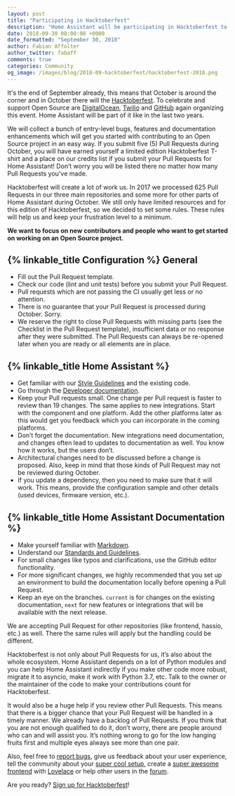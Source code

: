 ```yaml
---
layout: post
title: "Participating in Hacktoberfest"
description: "Home Assistant will be participating in Hacktoberfest to help people to get started with Open Source."
date: 2018-09-30 08:00:00 +0000
date_formatted: "September 30, 2018"
author: Fabian Affolter
author_twitter: fabaff
comments: true
categories: Community
og_image: /images/blog/2018-09-hacktoberfest/hacktoberfest-2018.png
---
```


It's the end of September already, this means that October is around the corner and in October there will the [Hacktoberfest](https://hacktoberfest.digitalocean.com/). To celebrate and support Open Source are [DigitalOcean](https://www.digitalocean.com/), [Twilio](https://www.twilio.com/) and [GitHub](https://github.com/) again organizing this event. Home Assistant will be part of it like in the last two years.

We will collect a bunch of entry-level bugs, features and documentation enhancements which will get you started with contributing to an Open Source project in an easy way. If you submit five (5) Pull Requests during October, you will have earned yourself a limited edition Hacktoberfest T-shirt and a place on our credits list if you submit your Pull Requests for Home Assistant! Don’t worry you will be listed there no matter how many Pull Requests you've made.

Hacktoberfest will create a lot of work us. In 2017 we processed 625 Pull Requests in our three main repositories and some more for other parts of Home Assistant during October. We still only have limited resources and for this edition of Hacktoberfest, so we decided to set some rules. These rules will help us and keep your frustration level to a minimum.

**We want to focus on new contributors and people who want to get started on working on an Open Source project.**

## {% linkable_title Configuration %} General

- Fill out the Pull Request template.
- Check our code (lint and unit tests) before you submit your Pull Request.
- Pull requests which are not passing the CI usually get less or no attention.
- There is no guarantee that your Pull Request is processed during October. Sorry.
- We reserve the right to close Pull Requests with missing parts (see the Checklist in the Pull Request template), insufficient data or no response after they were submitted. The Pull Requests can always be re-opened later when you are ready or all elements are in place.

## {% linkable_title Home Assistant %}

- Get familiar with our [Style Guidelines](https://developers.home-assistant.io/docs/en/development_guidelines.html) and the existing code.
- Go through the [Developer documentation](https://developers.home-assistant.io).
- Keep your Pull requests small. One change per Pull request is faster to review than 19 changes. The same applies to new integrations. Start with the component and one platform. Add the other platforms later as this would get you feedback which you can incorporate in the coming platforms.
- Don’t forget the documentation. New integrations need documentation, and changes often lead to updates to documentation as well. You know how it works, but the users don’t.
- Architectural changes need to be discussed before a change is proposed. Also, keep in mind that those kinds of Pull Request may not be reviewed during October.
- If you update a dependency, then you need to make sure that it will work. This means, provide the configuration sample and other details (used devices, firmware version, etc.).

## {% linkable_title Home Assistant Documentation %}

- Make yourself familiar with [Markdown](https://developers.home-assistant.io/docs/en/documentation_index.html).
- Understand our [Standards and Guidelines](https://developers.home-assistant.io/docs/en/documentation_standards.html).
- For small changes like typos and clarifications, use the GitHub editor functionality. 
- For more significant changes, we highly recommended that you set up an environment to build the documentation locally before opening a Pull Request.
- Keep an eye on the branches. `current` is for changes on the existing documentation, `next` for new features or integrations that will be available with the next release.

We are accepting Pull Request for other repositories (like frontend, hassio, etc.) as well. There the same rules will apply but the handling could be different.

Hacktoberfest is not only about Pull Requests for us, it’s also about the whole ecosystem. Home Assistant depends on a lot of Python modules and you can help Home Assistant indirectly if you make other code more robust, migrate it to asyncio, make it work with Python 3.7, etc. Talk to the owner or the maintainer of the code to make your contributions count for Hacktoberfest.

It would also be a huge help if you review other Pull Requests. This means that there is a bigger chance that your Pull Request will be handled in a timely manner. We already have a backlog of Pull Requests. If you think that you are not enough qualified to do it, don’t worry, there are people around who can and will assist you. It’s nothing wrong to go for the low hanging fruits first and multiple eyes always see more than one pair.

Also, feel free to [report bugs](https://github.com/home-assistant/home-assistant/issues/new/choose), give us feedback about your user experience, tell the community about your [super cool setup](https://community.home-assistant.io/c/projects), create a [super awesome frontend](https://community.home-assistant.io/c/projects/frontend) with [Lovelace](https://www.home-assistant.io/lovelace) or help other users in the [forum](https://community.home-assistant.io/).

Are you ready? [Sign up for Hacktoberfest](https://hacktoberfest.digitalocean.com/sign_up/register)!

